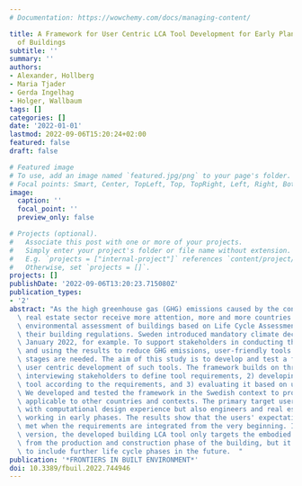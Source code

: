 ```yaml
---
# Documentation: https://wowchemy.com/docs/managing-content/

title: A Framework for User Centric LCA Tool Development for Early Planning Stages
  of Buildings
subtitle: ''
summary: ''
authors:
- Alexander, Hollberg
- Maria Tjader
- Gerda Ingelhag
- Holger, Wallbaum
tags: []
categories: []
date: '2022-01-01'
lastmod: 2022-09-06T15:20:24+02:00
featured: false
draft: false

# Featured image
# To use, add an image named `featured.jpg/png` to your page's folder.
# Focal points: Smart, Center, TopLeft, Top, TopRight, Left, Right, BottomLeft, Bottom, BottomRight.
image:
  caption: ''
  focal_point: ''
  preview_only: false

# Projects (optional).
#   Associate this post with one or more of your projects.
#   Simply enter your project's folder or file name without extension.
#   E.g. `projects = ["internal-project"]` references `content/project/deep-learning/index.md`.
#   Otherwise, set `projects = []`.
projects: []
publishDate: '2022-09-06T13:20:23.715080Z'
publication_types:
- '2'
abstract: "As the high greenhouse gas (GHG) emissions caused by the construction and\
  \ real estate sector receive more attention, more and more countries include an\
  \ environmental assessment of buildings based on Life Cycle Assessment (LCA) in\
  \ their building regulations. Sweden introduced mandatory climate declarations in\
  \ January 2022, for example. To support stakeholders in conducting the climate declarations\
  \ and using the results to reduce GHG emissions, user-friendly tools for early planning\
  \ stages are needed. The aim of this study is to develop and test a framework for\
  \ user centric development of such tools. The framework builds on three steps; 1)\
  \ interviewing stakeholders to define tool requirements, 2) developing a prototype\
  \ tool according to the requirements, and 3) evaluating it based on user feedback.\
  \ We developed and tested the framework in the Swedish context to provide a blueprint\
  \ applicable to other countries and contexts. The primary target users are architects\
  \ with computational design experience but also engineers and real estate developers\
  \ working in early phases. The results show that the users' expectations can be\
  \ met when the requirements are integrated from the very beginning. In the current\
  \ version, the developed building LCA tool only targets the embodied GHG emissions\
  \ from the production and construction phase of the building, but it could be extended\
  \ to include further life cycle phases in the future.  "
publication: '*FRONTIERS IN BUILT ENVIRONMENT*'
doi: 10.3389/fbuil.2022.744946
---
```

